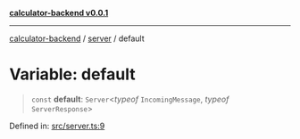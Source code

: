 [**calculator-backend v0.0.1**](../../README.md)

***

[calculator-backend](../../modules.md) / [server](../README.md) / default

# Variable: default

> `const` **default**: `Server`\<*typeof* `IncomingMessage`, *typeof* `ServerResponse`\>

Defined in: [src/server.ts:9](https://github.com/HessuRessu/calculator-backend/blob/e0992c3a3096d7e0eb2c13a5cb20d034b7065c2a/src/server.ts#L9)
